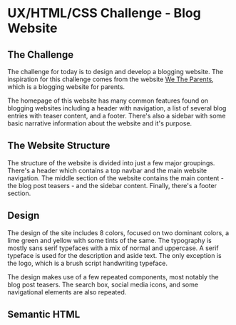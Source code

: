 # UX/HTML/CSS Challenge - Blog Website

## The Challenge

The challenge for today is to design and develop a blogging website. The inspiration for this challenge comes from the website [We The Parents](https://wetheparents.org), which is a blogging website for parents.

The homepage of this website has many common features found on blogging websites including a header with navigation, a list of several blog entries with teaser content, and a footer. There's also a sidebar with some basic narrative information about the website and it's purpose.

## The Website Structure

The structure of the website is divided into just a few major groupings. There's a header which contains a top navbar and the main website navigation. The middle section of the website contains the main content - the blog post teasers - and the sidebar content. Finally, there's a footer section.

<!-- Image of website structure -->

## Design

The design of the site includes 8 colors, focused on two dominant colors, a lime green and yellow with some tints of the same. The typography is mostly sans serif typefaces with a mix of normal and uppercase. A serif typeface is used for the description and aside text. The only exception is the logo, which is a brush script handwriting typeface.

The design makes use of a few repeated components, most notably the blog post teasers. The search box, social media icons, and some navigational elements are also repeated.

<!-- website mockup -->

## Semantic HTML
